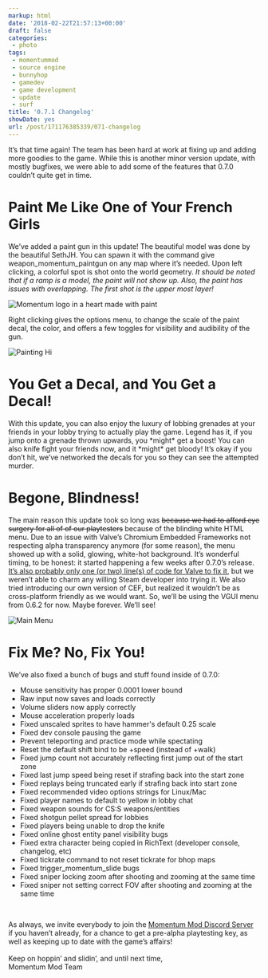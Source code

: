 ```yaml
---
markup: html
date: '2018-02-22T21:57:13+00:00'
draft: false
categories:
 - photo
tags: 
 - momentummod
 - source engine
 - bunnyhop
 - gamedev
 - game development
 - update
 - surf
title: '0.7.1 Changelog'
showDate: yes
url: /post/171176385339/071-changelog
---
```


<p> It’s that time again! The team has been hard at work at fixing up and adding more goodies to the game. While this is another minor version update, with mostly bugfixes, we were able to add some of the features that 0.7.0 couldn’t quite get in time. </p>

<!-- more -->

<h1><strong> Paint Me Like One of Your French Girls</strong></h1>

<p>We’ve added a paint gun in this update! The beautiful model was done by the beautiful SethJH. You can spawn it with the command give weapon_momentum_paintgun on any map where it’s needed. Upon left clicking, a colorful spot is shot onto the world geometry. <i>It should be noted that if a ramp is a model, the paint will not show up. Also, the paint has issues with overlapping. The first shot is the upper most layer!</i></p>

<img src="https://i.imgur.com/xoiouse.png" alt="Momentum logo in a heart made with paint">

<p>Right clicking gives the options menu, to change the scale of the paint decal, the color, and offers a few toggles for visibility and audibility of the gun.</p>

<img src="https://thumbs.gfycat.com/TenderAcceptableHoverfly-size_restricted.gif" alt="Painting Hi">

<h1><strong>You Get a Decal, and You Get a Decal!</strong></h1>
<p>With this update, you can also enjoy the luxury of lobbing grenades at your friends in your lobby trying to actually play the game. Legend has it, if you jump onto a grenade thrown upwards, you *might* get a boost! You can also knife fight your friends now, and it *might* get bloody! It’s okay if you don’t hit, we’ve networked the decals for you so they can see the attempted murder.</p>

 <h1><strong>Begone, Blindness!</strong></h1>
<p>The main reason this update took so long was <strike>because we had to afford eye surgery for all of of our playtesters</strike> because of the blinding white HTML menu. Due to an issue with Valve’s Chromium Embedded Frameworks not respecting alpha transparency anymore (for some reason), the menu showed up with a solid, glowing, white-hot background. It’s wonderful timing, to be honest: it started happening a few weeks after 0.7.0’s release. <a href="https://i.imgur.com/6gIs79B.png"> It’s also probably only one (or two) line(s) of code for Valve to fix it</a>, but we weren’t able to charm any willing Steam developer into trying it. We also tried introducing our own version of CEF, but realized it wouldn’t be as cross-platform friendly as we would want. So, we’ll be using the VGUI menu from 0.6.2 for now. Maybe forever. We’ll see!</p>

<img src="https://i.imgur.com/17y9Efl.png" alt="Main Menu">

<h1>Fix Me? No, Fix You!</h1>
<p>We’ve also fixed a bunch of bugs and stuff found inside of 0.7.0:</p>
<ul>
<li>Mouse sensitivity has proper 0.0001 lower bound</li>
<li>Raw input now saves and loads correctly</li>
<li>Volume sliders now apply correctly</li>
<li>Mouse acceleration properly loads</li>
<li>Fixed unscaled sprites to have hammer's default 0.25 scale</li>
<li>Fixed dev console pausing the game</li>
<li>Prevent teleporting and practice mode while spectating</li>
<li>Reset the default shift bind to be +speed (instead of +walk)</li>
<li>Fixed jump count not accurately reflecting first jump out of the start zone</li>
<li>Fixed last jump speed being reset if strafing back into the start zone</li>
<li>Fixed replays being truncated early if strafing back into start zone</li>
<li>Fixed recommended video options strings for Linux/Mac</li>
<li>Fixed player names to default to yellow in lobby chat</li>
<li>Fixed weapon sounds for CS:S weapons/entities</li>
<li>Fixed shotgun pellet spread for lobbies</li>
<li>Fixed players being unable to drop the knife</li>
<li>Fixed online ghost entity panel visibility bugs</li>
<li>Fixed extra character being copied in RichText (developer console, changelog, etc)</li>
<li>Fixed tickrate command to not reset tickrate for bhop maps</li>
<li>Fixed trigger_momentum_slide bugs</li>
<li>Fixed sniper locking zoom after shooting and zooming at the same time</li>
<li>Fixed sniper not setting correct FOV after shooting and zooming at the same time</li>
</ul><br/>
<p>As always, we invite everybody to join the <a href="https://discord.gg/wQWkRb6"> Momentum Mod Discord Server </a> if you haven’t already, for a chance to get a pre-alpha playtesting key, as well as keeping up to date with the game’s affairs!
<br/> <br/>
Keep on hoppin’ and slidin’, and until next time, <br/>
Momentum Mod Team</p>
